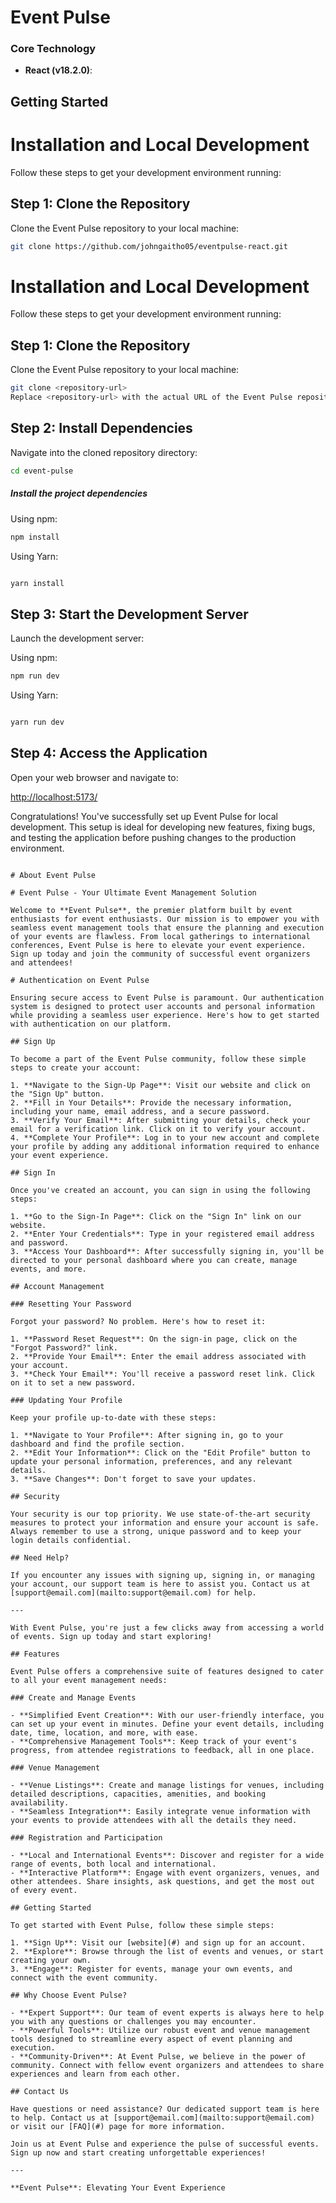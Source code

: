 # Event Pulse

### Core Technology

- **React (v18.2.0)**:

## Getting Started

# Installation and Local Development

Follow these steps to get your development environment running:

## Step 1: Clone the Repository

Clone the Event Pulse repository to your local machine:

```bash
git clone https://github.com/johngaitho05/eventpulse-react.git
```

# Installation and Local Development

Follow these steps to get your development environment running:

## Step 1: Clone the Repository

Clone the Event Pulse repository to your local machine:

```bash
git clone <repository-url>
Replace <repository-url> with the actual URL of the Event Pulse repository.
```

## Step 2: Install Dependencies

Navigate into the cloned repository directory:

```bash
cd event-pulse
```

##### Install the project dependencies

Using npm:

```bash
npm install
```

Using Yarn:

```bash

yarn install
```

## Step 3: Start the Development Server

Launch the development server:

Using npm:

```bash
npm run dev
```

Using Yarn:

```bash

yarn run dev
```

## Step 4: Access the Application

Open your web browser and navigate to:

<http://localhost:5173/>

Congratulations! You've successfully set up Event Pulse for local development. This setup is ideal for developing new features, fixing bugs, and testing the application before pushing changes to the production environment.

```

# About Event Pulse

# Event Pulse - Your Ultimate Event Management Solution

Welcome to **Event Pulse**, the premier platform built by event enthusiasts for event enthusiasts. Our mission is to empower you with seamless event management tools that ensure the planning and execution of your events are flawless. From local gatherings to international conferences, Event Pulse is here to elevate your event experience. Sign up today and join the community of successful event organizers and attendees!

# Authentication on Event Pulse

Ensuring secure access to Event Pulse is paramount. Our authentication system is designed to protect user accounts and personal information while providing a seamless user experience. Here's how to get started with authentication on our platform.

## Sign Up

To become a part of the Event Pulse community, follow these simple steps to create your account:

1. **Navigate to the Sign-Up Page**: Visit our website and click on the "Sign Up" button.
2. **Fill in Your Details**: Provide the necessary information, including your name, email address, and a secure password.
3. **Verify Your Email**: After submitting your details, check your email for a verification link. Click on it to verify your account.
4. **Complete Your Profile**: Log in to your new account and complete your profile by adding any additional information required to enhance your event experience.

## Sign In

Once you've created an account, you can sign in using the following steps:

1. **Go to the Sign-In Page**: Click on the "Sign In" link on our website.
2. **Enter Your Credentials**: Type in your registered email address and password.
3. **Access Your Dashboard**: After successfully signing in, you'll be directed to your personal dashboard where you can create, manage events, and more.

## Account Management

### Resetting Your Password

Forgot your password? No problem. Here's how to reset it:

1. **Password Reset Request**: On the sign-in page, click on the "Forgot Password?" link.
2. **Provide Your Email**: Enter the email address associated with your account.
3. **Check Your Email**: You'll receive a password reset link. Click on it to set a new password.

### Updating Your Profile

Keep your profile up-to-date with these steps:

1. **Navigate to Your Profile**: After signing in, go to your dashboard and find the profile section.
2. **Edit Your Information**: Click on the "Edit Profile" button to update your personal information, preferences, and any relevant details.
3. **Save Changes**: Don't forget to save your updates.

## Security

Your security is our top priority. We use state-of-the-art security measures to protect your information and ensure your account is safe. Always remember to use a strong, unique password and to keep your login details confidential.

## Need Help?

If you encounter any issues with signing up, signing in, or managing your account, our support team is here to assist you. Contact us at [support@email.com](mailto:support@email.com) for help.

---

With Event Pulse, you're just a few clicks away from accessing a world of events. Sign up today and start exploring!

## Features

Event Pulse offers a comprehensive suite of features designed to cater to all your event management needs:

### Create and Manage Events

- **Simplified Event Creation**: With our user-friendly interface, you can set up your event in minutes. Define your event details, including date, time, location, and more, with ease.
- **Comprehensive Management Tools**: Keep track of your event's progress, from attendee registrations to feedback, all in one place.

### Venue Management

- **Venue Listings**: Create and manage listings for venues, including detailed descriptions, capacities, amenities, and booking availability.
- **Seamless Integration**: Easily integrate venue information with your events to provide attendees with all the details they need.

### Registration and Participation

- **Local and International Events**: Discover and register for a wide range of events, both local and international.
- **Interactive Platform**: Engage with event organizers, venues, and other attendees. Share insights, ask questions, and get the most out of every event.

## Getting Started

To get started with Event Pulse, follow these simple steps:

1. **Sign Up**: Visit our [website](#) and sign up for an account.
2. **Explore**: Browse through the list of events and venues, or start creating your own.
3. **Engage**: Register for events, manage your own events, and connect with the event community.

## Why Choose Event Pulse?

- **Expert Support**: Our team of event experts is always here to help you with any questions or challenges you may encounter.
- **Powerful Tools**: Utilize our robust event and venue management tools designed to streamline every aspect of event planning and execution.
- **Community-Driven**: At Event Pulse, we believe in the power of community. Connect with fellow event organizers and attendees to share experiences and learn from each other.

## Contact Us

Have questions or need assistance? Our dedicated support team is here to help. Contact us at [support@email.com](mailto:support@email.com) or visit our [FAQ](#) page for more information.

Join us at Event Pulse and experience the pulse of successful events. Sign up now and start creating unforgettable experiences!

---

**Event Pulse**: Elevating Your Event Experience

